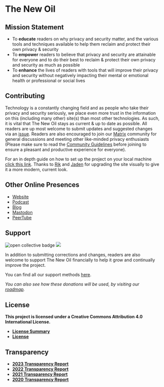 # The New Oil

## Mission Statement

-   To **educate** readers on why privacy and security matter, and the various tools and techniques available to help them reclaim and protect their own privacy & security
-   To **empower** readers to believe that privacy and security are attainable for everyone and to do their best to reclaim & protect their own privacy and security as much as possible
-   To **enhance** the lives of readers with tools that will improve their privacy and security without negatively impacting their mental or emotional health or professional or social lives

## Contributing

Technology is a constantly changing field and as people who take their privacy and security seriously, we place even more trust in the information on this (including many other) site(s) than most other technologies. As such, it is vital that The New Oil stays as current & up to date as possible. All readers are up most welcome to submit updates and suggested changes via an [issue](https://gitlab.com/thenewoil/website/-/issues). Readers are also encouraged to join our [Matrix](https://matrix.to/#/#TheNewOil:matrix.org) community for general discussions and meeting other like-minded privacy enthusiasts (Please make sure to read the [Community Guidelines](https://gitlab.com/thenewoil/website/-/wikis/Community-Guidelines) before joining to ensure a pleasant and productive experience for everyone).

For an in depth guide on how to set up the project on your local machine [click this link](./docs/getting-started.md). Thanks to [Rik](https://www.rikdenbreejen.nl/) and [Jaden](https://github.com/jadenet) for upgrading the site visually to give it a more modern, current look.

## Other Online Presences

-   [Website](https://thenewoil.org/)
-   [Podcast](https://surveillancereport.tech/)
-   [Blog](https://blog.thenewoil.org)
-   [Mastodon](https://mastodon.thenewoil.org/@thenewoil)
-   [PeerTube](https://apertatube.net/c/thenewoil/videos)

## Support

<img alt="open collective badge" src="https://opencollective.com/thenewoil/tiers/badge.svg" />
<img src="https://img.shields.io/liberapay/receives/thenewoil.svg?logo=liberapay">

In addition to submitting corrections and changes, readers are also welcome to support The New Oil financially to help it grow and continually improve the project.

You can find all our support methods [here](https://thenewoil.org/en/support).

_You can also see how these donations will be used, by visiting our [roadmap](https://thenewoil.org/en/roadmap)._

## License

**This project is licensed under a Creative Commons Attribution 4.0 International License.**

-   [**License Summary**](https://creativecommons.org/licenses/by/4.0/)
-   [**License**](https://creativecommons.org/licenses/by/4.0/legalcode)

## Transparency

-   [**2023 Transparency Report**](https://blog.thenewoil.org/transparency-report-2023)
-   [**2022 Transparency Report**](https://blog.thenewoil.org/transparency-report-2022-and-goals-for-2023)
-   [**2021 Transparency Report**](https://blog.thenewoil.org/transparency-report-2021-and-goals-for-2022)
-   [**2020 Transparency Report**](https://blog.thenewoil.org/2020-recap-2021-plans)